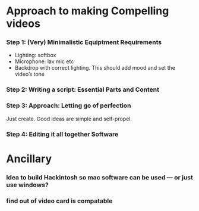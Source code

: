 

# Approach to making Compelling videos


### Step 1: (Very) Minimalistic Equiptment Requirements

-   Lighting: softbox
-   Microphone: lav mic etc
-   Backdrop with correct lighting. This should add mood and set the video&rsquo;s tone


### Step 2: Writing a script: Essential Parts and Content


### Step 3: Approach: Letting go of perfection

Just create. Good ideas are simple and self-propel.


### Step 4: Editing it all together Software


# Ancillary


### Idea to build Hackintosh so mac software can be used &#x2014; or just use windows?


### find out of video card is compatable

